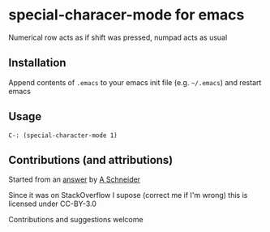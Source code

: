 # special-characer-mode for emacs
Numerical row acts as if shift was pressed, numpad acts as usual

## Installation

Append contents of `.emacs` to your emacs init file (e.g. `~/.emacs`) and restart emacs

## Usage

```elisp
C-: (special-character-mode 1)
```

## Contributions (and attributions)

Started from an [answer](http://emacs.stackexchange.com/a/9688/14482) by [A Schneider](http://emacs.stackexchange.com/users/6624/a-schneider)

Since it was on StackOverflow I supose (correct me if I'm wrong) this is licensed under CC-BY-3.0

Contributions and suggestions welcome
